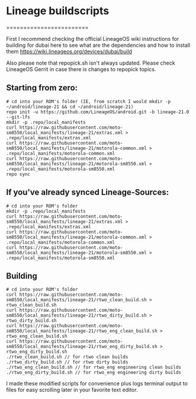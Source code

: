 # Lineage buildscripts
========================

First I recommend checking the official LineageOS wiki instructions for building for dubai here to see what are the dependencies and how to install them
https://wiki.lineageos.org/devices/dubai/build

Also please note that repopick.sh isn't always updated. Please check LineageOS Gerrit in case there is changes to repopick topics.

Starting from zero:
---------
    # cd into your ROM's folder (IE, from scratch I would mkdir -p ~/android/lineage-21 && cd ~/android/lineage-21)
    repo init -u https://github.com/LineageOS/android.git -b lineage-21.0 --git-lfs
    mkdir -p .repo/local_manifests
    curl https://raw.githubusercontent.com/moto-sm8550/local_manifests/lineage-21/extras.xml > .repo/local_manifests/extras.xml
    curl https://raw.githubusercontent.com/moto-sm8550/local_manifests/lineage-21/motorola-common.xml > .repo/local_manifests/motorola-common.xml
    curl https://raw.githubusercontent.com/moto-sm8550/local_manifests/lineage-21/motorola-sm8550.xml > .repo/local_manifests/motorola-sm8550.xml
    repo sync

If you've already synced Lineage-Sources:
----------
    # cd into your ROM's folder
    mkdir -p .repo/local_manifests
    curl https://raw.githubusercontent.com/moto-sm8550/local_manifests/lineage-21/extras.xml > .repo/local_manifests/extras.xml
    curl https://raw.githubusercontent.com/moto-sm8550/local_manifests/lineage-21/motorola-common.xml > .repo/local_manifests/motorola-common.xml
    curl https://raw.githubusercontent.com/moto-sm8550/local_manifests/lineage-21/motorola-sm8550.xml > .repo/local_manifests/motorola-sm8550.xml

Building
----------
    # cd into your ROM's folder
    curl https://raw.githubusercontent.com/moto-sm8550/local_manifests/lineage-21/rtwo_clean_build.sh > rtwo_clean_build.sh
    curl https://raw.githubusercontent.com/moto-sm8550/local_manifests/lineage-21/rtwo_dirty_build.sh > rtwo_dirty_build.sh
    curl https://raw.githubusercontent.com/moto-sm8550/local_manifests/lineage-21/rtwo_eng_clean_build.sh > rtwo_eng_clean_build.sh
    curl https://raw.githubusercontent.com/moto-sm8550/local_manifests/lineage-21/rtwo_eng_dirty_build.sh > rtwo_eng_dirty_build.sh
    ./rtwo_clean_build.sh // for rtwo clean builds
    ./rtwo_dirty_build.sh // for rtwo dirty builds
    ./rtwo_eng_clean_build.sh // for rtwo_eng engineering clean builds
    ./rtwo_eng_dirty_build.sh // for rtwo_eng engineering dirty builds

I made these modified scripts for convenience plus logs terminal output to files for easy scrolling later in your favorite text editor.

